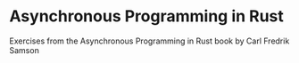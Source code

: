 # Asynchronous Programming in Rust

Exercises from the Asynchronous Programming in Rust book by Carl Fredrik Samson
